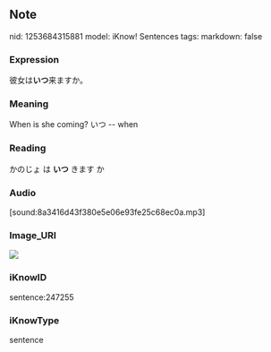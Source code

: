 ## Note
nid: 1253684315881
model: iKnow! Sentences
tags: 
markdown: false

### Expression
彼女は<b>いつ</b>来ますか。

### Meaning
When is she coming?
いつ -- when

### Reading
かのじょ は <b>いつ</b> きます か

### Audio
[sound:8a3416d43f380e5e06e93fe25c68ec0a.mp3]

### Image_URI
<img src="130880a8b49397c22f1ece1c45211320.jpg">

### iKnowID
sentence:247255

### iKnowType
sentence
